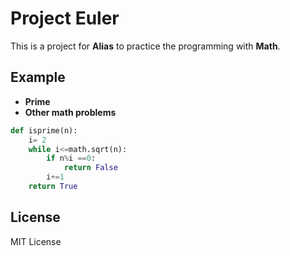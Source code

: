 # Project Euler

This is a project for **Alias** to practice the programming with **Math**.

## Example

- **Prime**
- **Other math problems**

```python
def isprime(n):
    i= 2
    while i<=math.sqrt(n):
        if n%i ==0:
            return False
        i+=1
    return True

```

## License

MIT License
